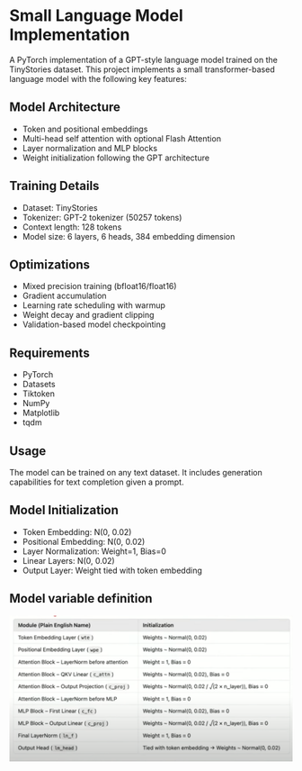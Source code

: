 # Small Language Model Implementation

A PyTorch implementation of a GPT-style language model trained on the TinyStories dataset. This project implements a small transformer-based language model with the following key features:

## Model Architecture
- Token and positional embeddings
- Multi-head self attention with optional Flash Attention
- Layer normalization and MLP blocks
- Weight initialization following the GPT architecture

## Training Details
- Dataset: TinyStories 
- Tokenizer: GPT-2 tokenizer (50257 tokens)
- Context length: 128 tokens
- Model size: 6 layers, 6 heads, 384 embedding dimension

## Optimizations
- Mixed precision training (bfloat16/float16)
- Gradient accumulation
- Learning rate scheduling with warmup
- Weight decay and gradient clipping
- Validation-based model checkpointing

## Requirements
- PyTorch
- Datasets
- Tiktoken
- NumPy
- Matplotlib
- tqdm

## Usage
The model can be trained on any text dataset. It includes generation capabilities for text completion given a prompt.

## Model Initialization
- Token Embedding: N(0, 0.02)
- Positional Embedding: N(0, 0.02) 
- Layer Normalization: Weight=1, Bias=0
- Linear Layers: N(0, 0.02)
- Output Layer: Weight tied with token embedding

## Model variable definition
![alt text](image.png)